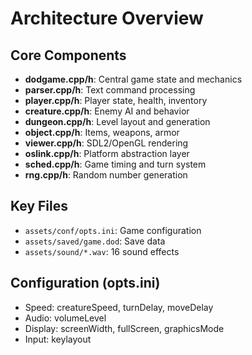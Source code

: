 # Architecture Overview

## Core Components
- **dodgame.cpp/h**: Central game state and mechanics
- **parser.cpp/h**: Text command processing
- **player.cpp/h**: Player state, health, inventory
- **creature.cpp/h**: Enemy AI and behavior
- **dungeon.cpp/h**: Level layout and generation
- **object.cpp/h**: Items, weapons, armor
- **viewer.cpp/h**: SDL2/OpenGL rendering
- **oslink.cpp/h**: Platform abstraction layer
- **sched.cpp/h**: Game timing and turn system
- **rng.cpp/h**: Random number generation

## Key Files
- `assets/conf/opts.ini`: Game configuration
- `assets/saved/game.dod`: Save data
- `assets/sound/*.wav`: 16 sound effects

## Configuration (opts.ini)
- Speed: creatureSpeed, turnDelay, moveDelay
- Audio: volumeLevel
- Display: screenWidth, fullScreen, graphicsMode
- Input: keylayout
